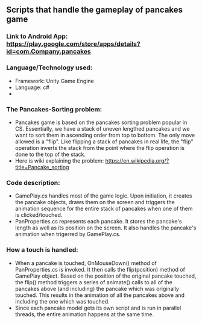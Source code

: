 ## Scripts that handle the gameplay of pancakes game

### Link to Android App: https://play.google.com/store/apps/details?id=com.Company.pancakes

### Language/Technology used: 
* Framework: Unity Game Engine
* Language: c#
* 
### The Pancakes-Sorting problem: 
* Pancakes game is based on the pancakes sorting problem popular in CS. Essentially, we have a stack of uneven lengthed pancakes and we want to sort them in ascending order from top to bottom. The only move allowed is a "flip". Like flipping a stack of pancakes in real life, the "flip" operation inverts the stack from the point where the flip operation is done to the top of the stack. 
* Here is wiki explaining the problem: https://en.wikipedia.org/?title=Pancake_sorting

### Code description: 
* GamePlay.cs handles most of the game logic. Upon initiation, it creates the pancake objects, draws them on the screen and triggers the animation sequence for the entire stack of pancakes when one of them is clicked/touched. 
* PanProperties.cs represents each pancake. It stores the pancake's length as well as its position on the screen. It also handles the pancake's animation when trigerred by GamePlay.cs. 

### How a touch is handled:   
* When a pancake is touched, OnMouseDown() method of PanProperties.cs is invoked. It then calls the flip(position) method of GamePlay object. Based on the position of the original pancake touched, the flip() method triggers a series of animate() calls to all of the pancakes above (and including) the pancake which was originally touched. This results in the animation of all the pancakes above and including the one which was touched. 
* Since each pancake model gets its own script and is run in parallel threads, the entire animation happens at the same time. 
